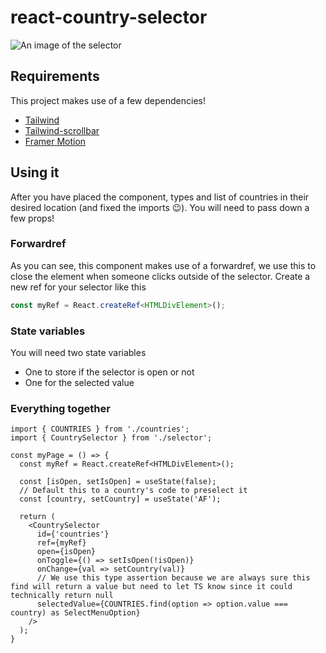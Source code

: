 # react-country-selector
![An image of the selector](https://i.postimg.cc/KYwGPws3/image.png)

## Requirements
This project makes use of a few dependencies!
- [Tailwind](https://tailwindcss.com/)
- [Tailwind-scrollbar](https://www.npmjs.com/package/tailwind-scrollbar)
- [Framer Motion](https://www.framer.com/motion/)

## Using it
After you have placed the component, types and list of countries in their desired location (and fixed the imports 😉).
You will need to pass down a few props!
### Forwardref
As you can see, this component makes use of a forwardref, we use this to close the element when someone clicks outside of the selector.
Create a new ref for your selector like this 
```ts
const myRef = React.createRef<HTMLDivElement>();
```
### State variables
You will need two state variables
- One to store if the selector is open or not
- One for the selected value

### Everything together
```tsx
import { COUNTRIES } from './countries';
import { CountrySelector } from './selector';

const myPage = () => {
  const myRef = React.createRef<HTMLDivElement>();

  const [isOpen, setIsOpen] = useState(false);
  // Default this to a country's code to preselect it
  const [country, setCountry] = useState('AF');

  return (
    <CountrySelector
      id={'countries'}
      ref={myRef}
      open={isOpen}
      onToggle={() => setIsOpen(!isOpen)}
      onChange={val => setCountry(val)}
      // We use this type assertion because we are always sure this find will return a value but need to let TS know since it could technically return null
      selectedValue={COUNTRIES.find(option => option.value === country) as SelectMenuOption} 
    />
  );
}


```
